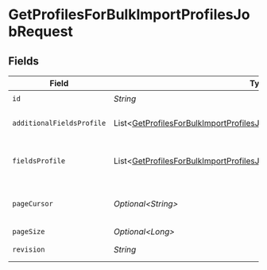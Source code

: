 # GetProfilesForBulkImportProfilesJobRequest


## Fields

| Field                                                                                                                                                                          | Type                                                                                                                                                                           | Required                                                                                                                                                                       | Description                                                                                                                                                                    |
| ------------------------------------------------------------------------------------------------------------------------------------------------------------------------------ | ------------------------------------------------------------------------------------------------------------------------------------------------------------------------------ | ------------------------------------------------------------------------------------------------------------------------------------------------------------------------------ | ------------------------------------------------------------------------------------------------------------------------------------------------------------------------------ |
| `id`                                                                                                                                                                           | *String*                                                                                                                                                                       | :heavy_check_mark:                                                                                                                                                             | N/A                                                                                                                                                                            |
| `additionalFieldsProfile`                                                                                                                                                      | List\<[GetProfilesForBulkImportProfilesJobQueryParamAdditionalFieldsProfile](../../models/operations/GetProfilesForBulkImportProfilesJobQueryParamAdditionalFieldsProfile.md)> | :heavy_minus_sign:                                                                                                                                                             | Request additional fields not included by default in the response. Supported values: 'subscriptions', 'predictive_analytics'                                                   |
| `fieldsProfile`                                                                                                                                                                | List\<[GetProfilesForBulkImportProfilesJobQueryParamFieldsProfile](../../models/operations/GetProfilesForBulkImportProfilesJobQueryParamFieldsProfile.md)>                     | :heavy_minus_sign:                                                                                                                                                             | For more information please visit https://developers.klaviyo.com/en/v2024-10-15/reference/api-overview#sparse-fieldsets                                                        |
| `pageCursor`                                                                                                                                                                   | *Optional\<String>*                                                                                                                                                            | :heavy_minus_sign:                                                                                                                                                             | For more information please visit https://developers.klaviyo.com/en/v2024-10-15/reference/api-overview#pagination                                                              |
| `pageSize`                                                                                                                                                                     | *Optional\<Long>*                                                                                                                                                              | :heavy_minus_sign:                                                                                                                                                             | Default: 20. Min: 1. Max: 100.                                                                                                                                                 |
| `revision`                                                                                                                                                                     | *String*                                                                                                                                                                       | :heavy_check_mark:                                                                                                                                                             | API endpoint revision (format: YYYY-MM-DD[.suffix])                                                                                                                            |